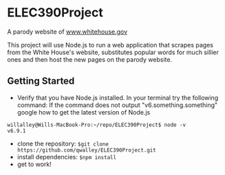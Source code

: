# ELEC390Project

A parody website of www.whitehouse.gov

This project will use Node.js to run a web application that scrapes pages from the White House's website, substitutes popular
words for much sillier ones and then host the new pages on the parody website.

## Getting Started
* Verify that you have Node.js installed. In your terminal try the following command:
  If the command does not output "v6.something.something" google how to get the latest version of Node.js
~~~~
willalley@Wills-MacBook-Pro:~/repo/ELEC390Project$ node -v
v6.9.1
~~~~
* clone the repository: `$git clone https://github.com/qwalley/ELEC390Project.git`
* install dependencies: `$npm install`
* get to work!

